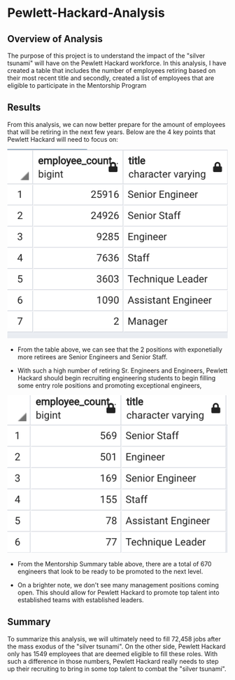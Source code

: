 # Pewlett-Hackard-Analysis
## Overview of Analysis
The purpose of this project is to understand the impact of the "silver tsunami" will have on the Pewlett Hackard workforce.  In this analysis, I have created a table that includes the number of employees retiring based on their most recent title and secondly, created a list of employees that are eligible to participate in the Mentorship Program

## Results
From this analysis, we can now better prepare for the amount of employees that will be retiring in the next few years.  Below are the 4 key points that Pewlett Hackard will need to focus on:

![Retiring Titles](Data/Retiring_titles.png)

- From the table above, we can see that the 2 positions with exponetially more retirees are Senior Engineers and Senior Staff.

- With such a high number of retiring Sr. Engineers and Engineers, Pewlett Hackard should begin recruiting engineering students to begin filling some entry role positions and promoting exceptional engineers,

![Mentorship Summary](Data/Mentorship_Summary.png)

- From the Mentorship Summary table above, there are a total of 670 engineers that look to be ready to be promoted to the next level.

- On a brighter note, we don't see many management positions coming open. This should allow for Pewlett Hackard to promote top talent into established teams with established leaders.

## Summary
To summarize this analysis, we will ultimately need to fill 72,458 jobs after the mass exodus of the "silver tsunami". On the other side, Pewlett Hackard only has 1549 employees that are deemed eligible to fill these roles.  With such a difference in those numbers, Pewlett Hackard really needs to step up their recruiting to bring in some top talent to combat the "silver tsunami".